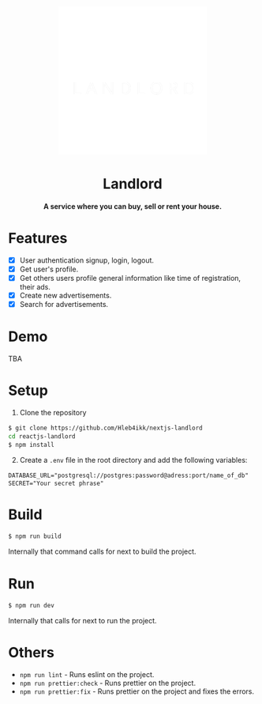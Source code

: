 <p align="center"><img src="./public/logo/LandLordLogoDarkTheme.svg" alt="Logo" width="300" height="300"></p>
<h1 align="center">Landlord</h1>
<h4 align="center">A service where you can buy, sell or rent your house.</h4>

# Features

- [x] User authentication signup, login, logout.
- [x] Get user's profile.
- [x] Get others users profile general information like time of registration, their ads.
- [x] Create new advertisements.
- [x] Search for advertisements.

# Demo

TBA

# Setup

1. Clone the repository

```bash
$ git clone https://github.com/Hleb4ikk/nextjs-landlord
cd reactjs-landlord
$ npm install
```
2. Create a `.env` file in the root directory and add the following variables:

```
DATABASE_URL="postgresql://postgres:password@adress:port/name_of_db"
SECRET="Your secret phrase"
```

# Build

```bash
$ npm run build
```

Internally that command calls for next to build the project.

# Run

```bash
$ npm run dev
```

Internally that calls for next to run the project.

# Others

- `npm run lint` - Runs eslint on the project.
- `npm run prettier:check` - Runs prettier on the project.
- `npm run prettier:fix` - Runs prettier on the project and fixes the errors.
